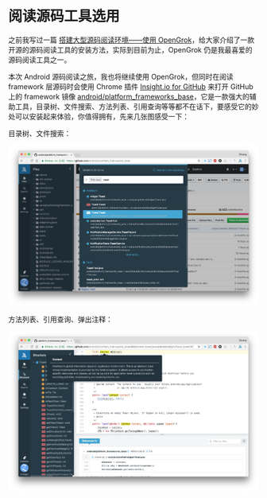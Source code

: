 # 阅读源码工具选用

之前我写过一篇 [搭建大型源码阅读环境——使用 OpenGrok][1]，给大家介绍了一款开源的源码阅读工具的安装方法，实际到目前为止，OpenGrok 仍是我最喜爱的源码阅读工具之一。

本次 Android 源码阅读之旅，我也将继续使用 OpenGrok，但同时在阅读 framework 层源码时会使用 Chrome 插件 [Insight.io for GitHub][2] 来打开 GitHub 上的 framework 镜像 [android/platform_frameworks_base][3]，它是一款强大的辅助工具，目录树、文件搜索、方法列表、引用查询等等都不在话下，要感受它的妙处可以安装起来体验，你值得拥有，先来几张图感受一下：

目录树、文件搜索：

![](assets/file-tree-and-search.png)

方法列表、引用查询、弹出注释：

![](assets/outline-and-refrerence.png)

[1]: http://mazhuang.org/2016/12/14/rtfsc-with-opengrok/
[2]: https://chrome.google.com/webstore/detail/insightio-for-github/pmhfgjjhhomfplgmbalncpcohgeijonh
[3]: https://github.com/android/platform_frameworks_base

